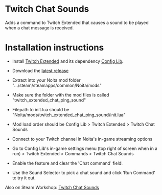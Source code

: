 # Twitch Chat Sounds

Adds a command to Twitch Extended that causes a sound to be played when a chat message is received.

# Installation instructions

 - Install [Twitch Extended](https://github.com/EvaisaDev/Twitch-Extended?tab=readme-ov-file) and its dependency [Config Lib](https://github.com/EvaisaDev/Config-Lib).
 - Download the [latest release](https://github.com/Mamumimi/NoitaChatSoundsForTwitchExtended/releases/tag/v1.0.0)
 - Extract into your Noita mod folder ".../steam/steamapps/common/Noita/mods"
 - Make sure the folder with the mod files is called "twitch_extended_chat_ping_sound"
 - Filepath to init.lua should be "Noita/mods/twitch_extended_chat_ping_sound/init.lua"
 - Mod load order should be Config Lib > Twitch Extended > Twitch Chat Sounds
 - Connect to your Twitch channel in Noita's in-game streaming options
 
 - Go to Config Lib's in-game settings menu (top right of screen when in a run) > Twitch Extended > Commands > Twitch Chat Sounds
 - Enable the feature and clear the 'Chat command' field.
 - Use the Sound Selector to pick a chat sound and click 'Run Command' to try it out.

Also on Steam Workshop: [Twitch Chat Sounds](https://steamcommunity.com/sharedfiles/filedetails/?id=3561659127)